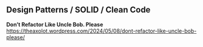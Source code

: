 ## Design Patterns / SOLID / Clean Code

**Don’t Refactor Like Uncle Bob. Please**  
https://theaxolot.wordpress.com/2024/05/08/dont-refactor-like-uncle-bob-please/
